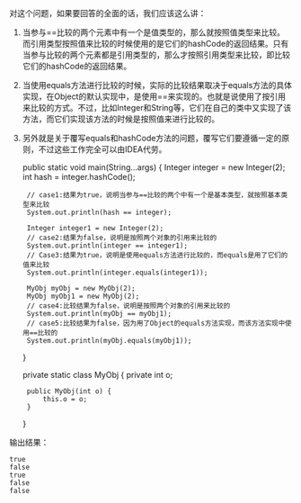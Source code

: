 对这个问题，如果要回答的全面的话，我们应该这么讲：

1. 当参与==比较的两个元素中有一个是值类型的，那么就按照值类型来比较。而引用类型按照值来比较的时候使用的是它们的hashCode的返回结果。只有当参与比较的两个元素都是引用类型的，那么才按照引用类型来比较，即比较它们的hashCode的返回结果。
2. 当使用equals方法进行比较的时候，实际的比较结果取决于equals方法的具体实现，在Object的默认实现中，是使用==来实现的。也就是说使用了按引用来比较的方式。不过，比如Integer和String等，它们在自己的类中又实现了该方法，而它们实现该方法的时候是按照值来进行比较的。
3. 另外就是关于覆写equals和hashCode方法的问题，覆写它们要遵循一定的原则，不过这些工作完全可以由IDEA代劳。

    public static void main(String...args) {
        Integer integer = new Integer(2);
        int hash = integer.hashCode();

        // case1:结果为true，说明当参与==比较的两个中有一个是基本类型，就按照基本类型来比较
        System.out.println(hash == integer);

        Integer integer1 = new Integer(2);
        // case2:结果为false，说明是按照两个对象的引用来比较的
        System.out.println(integer == integer1);
        // Case3:结果为true，说明是使用equals方法进行比较的，而equals是用了它们的值来比较
        System.out.println(integer.equals(integer1));

        MyObj myObj = new MyObj(2);
        MyObj myObj1 = new MyObj(2);
        // case4:比较结果为false，说明是按照两个对象的引用来比较的
        System.out.println(myObj == myObj1);
        // case5:比较结果为false，因为用了Object的equals方法实现，而该方法实现中使用==比较的
        System.out.println(myObj.equals(myObj1));
    }

    private static class MyObj {
        private int o;

        public MyObj(int o) {
            this.o = o;
        }
    }

输出结果：

	true
	false
	true
	false
	false